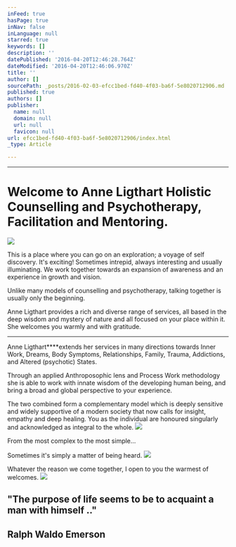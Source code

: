 ```yaml
---
inFeed: true
hasPage: true
inNav: false
inLanguage: null
starred: true
keywords: []
description: ''
datePublished: '2016-04-20T12:46:28.764Z'
dateModified: '2016-04-20T12:46:06.970Z'
title: ''
author: []
sourcePath: _posts/2016-02-03-efcc1bed-fd40-4f03-ba6f-5e8020712906.md
published: true
authors: []
publisher:
  name: null
  domain: null
  url: null
  favicon: null
url: efcc1bed-fd40-4f03-ba6f-5e8020712906/index.html
_type: Article

---
```

****

# Welcome to Anne Ligthart Holistic Counselling and Psychotherapy, Facilitation and Mentoring.
![](https://the-grid-user-content.s3-us-west-2.amazonaws.com/41941f81-d0c6-463e-bc60-4b37f8694a7a.jpg)

This is a place where you can go on an exploration; a voyage of self discovery. It's exciting! Sometimes intrepid, always interesting and usually illuminating. We work together towards an expansion of awareness and an experience in growth and vision. 

Unlike many models of counselling and psychotherapy, talking together is usually only the beginning.

Anne Ligthart provides a rich and diverse range of services, all based in the deep wisdom and mystery of nature and all focused on your place within it. She welcomes you warmly and with gratitude. 

****

Anne Ligthart****extends her services in many directions towards Inner Work, Dreams, Body Symptoms, Relationships, Family, Trauma, Addictions, and Altered (psychotic) States. 

Through an applied Anthroposophic lens and Process Work methodology she is able to work with innate wisdom of the developing human being, and bring a broad and global perspective to your experience. 

The two combined form a complementary model which is deeply sensitive and widely supportive of a modern society that now calls for insight, empathy and deep healing. You as the individual are honoured singularly and acknowledged as integral to the whole. ![](https://the-grid-user-content.s3-us-west-2.amazonaws.com/89aa2df7-1604-40fc-acc7-b943b53b6524.jpg)

From the most complex to the most simple...

Sometimes it's simply a matter of being heard. ![](https://the-grid-user-content.s3-us-west-2.amazonaws.com/09aa0b81-6664-44aa-a3ca-1a144ecb1783.jpg)

Whatever the reason we come together, I open to you the warmest of welcomes. ![](https://the-grid-user-content.s3-us-west-2.amazonaws.com/6ee8c4c7-c06a-44fd-be6e-d5e09c11f602.jpg)

## 

## "The purpose of life seems to be to acquaint a man with himself .."

## Ralph Waldo Emerson
